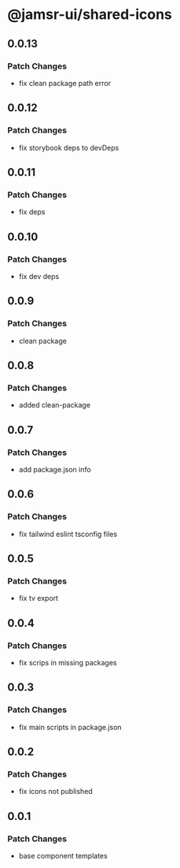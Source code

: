 # @jamsr-ui/shared-icons

## 0.0.13

### Patch Changes

- fix clean package path error

## 0.0.12

### Patch Changes

- fix storybook deps to devDeps

## 0.0.11

### Patch Changes

- fix deps

## 0.0.10

### Patch Changes

- fix dev deps

## 0.0.9

### Patch Changes

- clean package

## 0.0.8

### Patch Changes

- added clean-package

## 0.0.7

### Patch Changes

- add package.json info

## 0.0.6

### Patch Changes

- fix tailwind eslint tsconfig files

## 0.0.5

### Patch Changes

- fix tv export

## 0.0.4

### Patch Changes

- fix scrips in missing packages

## 0.0.3

### Patch Changes

- fix main scripts in package.json

## 0.0.2

### Patch Changes

- fix icons not published

## 0.0.1

### Patch Changes

- base component templates
